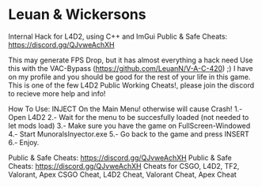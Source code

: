 # Leuan & Wickersons
Internal Hack for L4D2, using C++ and ImGui
Public & Safe Cheats: https://discord.gg/QJvweAchXH

This may generate FPS Drop, but it has almost everything a hack need
Use this with the VAC-Bypass (https://github.com/LeuanN/V-A-C-420) ;) I have on my profile and you should be good for the rest of your life in this game.
This is one of the few L4D2 Public Working Cheats!, please join the discord to recieve more help and info!

How To Use:
INJECT On the Main Menu! otherwise will cause Crash!
1.- Open L4D2
2.- Wait for the menu to be succesfully loaded (not needed to let mods load)
3.- Make sure you have the game on FullScreen-Windowed
4.- Start MunoralsInyector.exe
5.- Go back to the game and press INSERT
6.- Enjoy.

Public & Safe Cheats: https://discord.gg/QJvweAchXH
Public & Safe Cheats: https://discord.gg/QJvweAchXH
Cheats for CSGO, L4D2, TF2, Valorant, Apex
CSGO Cheat, L4D2 Cheat, Valorant Cheat, Apex Cheat
